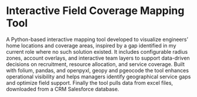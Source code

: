 # Interactive Field Coverage Mapping Tool
A Python-based interactive mapping tool developed to visualize engineers’ home locations and coverage areas, inspired by a gap identified in my current role where no such solution existed. It includes configurable radius zones, account overlays, and interactive team layers to support data-driven decisions on recruitment, resource allocation, and service coverage. Built with folium, pandas, and openpyxl, geopy and pgeocode the tool enhances operational visibility and helps managers identify geographical service gaps and optimize field support.
Finally the tool pulls data from excel files, downloaded from a CRM Salesforce database.
